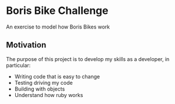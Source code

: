 # Boris Bike Challenge
An exercise to model how Boris Bikes work

## Motivation
The purpose of this project is to develop my skills as a developer, in particular:

- Writing code that is easy to change
- Testing driving my code
- Building with objects
- Understand how ruby works
